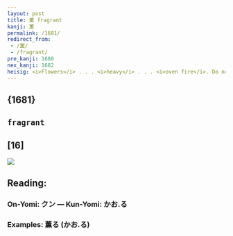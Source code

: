 ```yaml
---
layout: post
title: 薫 fragrant
kanji: 薫
permalink: /1681/
redirect_from:
 - /薫/
 - /fragrant/
pre_kanji: 1680
nex_kanji: 1682
heisig: <i>Flowers</i> . . . <i>heavy</i> . . . <i>oven fire</i>. Do not confuse with <i>incense</i> (Frame 977) or <i>perfumed</i> (Frame 532).
---
```


## {1681}

## `fragrant`

## [16]

<div class="stroke"><img src="E896AB.png" /></div>

## Reading:

### On-Yomi: クン &mdash; Kun-Yomi: かお.る

### Examples: 薫る (かお.る)
